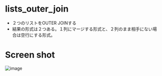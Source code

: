 # lists_outer_join
- ２つのリストをOUTER JOINする
- 結果の形式は２つある。１列にマージする形式と、２列のまま相手にない場合は空行にする形式。

# Screen shot
![image](https://github.com/yo16/lists_outer_join/assets/33010998/17cec1a9-7279-45c7-a7a5-c929bbc5300b)
